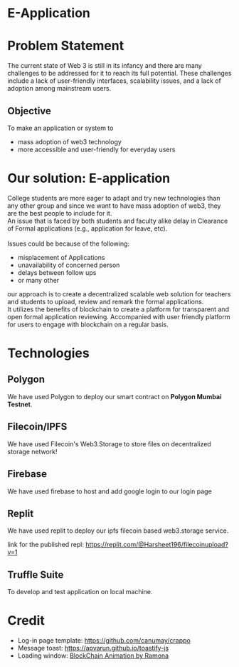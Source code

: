 # E-Application

# Problem Statement

The current state of Web 3 is still in its infancy and there are many challenges to be addressed for it to reach its full potential. These challenges include a lack of user-friendly interfaces, scalability issues, and a lack of adoption among mainstream users.

## Objective

To make an application or system to

- mass adoption of web3 technology
- more accessible and user-friendly for everyday users

# Our solution: E-application

College students are more eager to adapt and try new technologies than any other group and since we want to have mass adoption of web3, they are the best people to include for it. <br>
An issue that is faced by both students and faculty alike delay in Clearance of Formal applications (e.g., application for leave, etc). <br> <br>
Issues could be because of the following:

- misplacement of Applications
- unavailability of concerned person
- delays between follow ups
- or many other

our approach is to create a decentralized scalable web solution for teachers and students to upload, review and remark the formal applications.
<br>
It utilizes the benefits of blockchain to create a platform for transparent and open formal application reviewing. Accompanied with user friendly platform for users to engage with blockchain on a regular basis.

# Technologies

## Polygon

We have used Polygon to deploy our smart contract on **Polygon Mumbai Testnet**.

## Filecoin/IPFS

We have used Filecoin's Web3.Storage to store files on decentralized storage network!

## Firebase

We have used firebase to host and add google login to our login page

## Replit

We have used replit to deploy our ipfs filecoin based web3.storage service.

link for the published repl: https://replit.com/@Harsheet196/filecoinupload?v=1

## Truffle Suite

To develop and test application on local machine.

# Credit

- Log-in page template: https://github.com/canumay/crappo
- Message toast: https://apvarun.github.io/toastify-js
- Loading window: [BlockChain Animation by Ramona](https://codepen.io/codesofra/pen/XxRwQQ)
